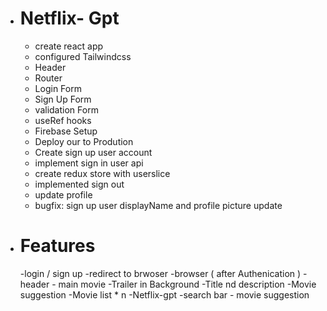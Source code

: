 -  # Netflix- Gpt
   - create react app
   - configured Tailwindcss
   - Header
   - Router
   - Login Form
   - Sign Up Form
   - validation Form
   - useRef hooks
   - Firebase Setup
   - Deploy our to Prodution
   - Create sign up user account
   - implement sign in user api
   - create redux store with userslice
   - implemented sign out 
   - update profile 
   - bugfix: sign up user displayName and profile picture update

-  # Features
    -login / sign up
    -redirect to brwoser
    -browser ( after Authenication )
        - header
        - main movie
            -Trailer in Background
            -Title nd description
            -Movie  suggestion
                -Movie list * n
    -Netflix-gpt
        -search bar
        - movie  suggestion
        